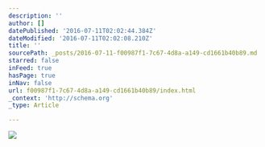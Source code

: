 ```yaml
---
description: ''
author: []
datePublished: '2016-07-11T02:02:44.384Z'
dateModified: '2016-07-11T02:02:08.210Z'
title: ''
sourcePath: _posts/2016-07-11-f00987f1-7c67-4d8a-a149-cd1661b40b89.md
starred: false
inFeed: true
hasPage: true
inNav: false
url: f00987f1-7c67-4d8a-a149-cd1661b40b89/index.html
_context: 'http://schema.org'
_type: Article

---
```

![](https://the-grid-user-content.s3-us-west-2.amazonaws.com/4cc3e53e-6aa6-49dc-a2c5-2a7984a7959e.jpg)